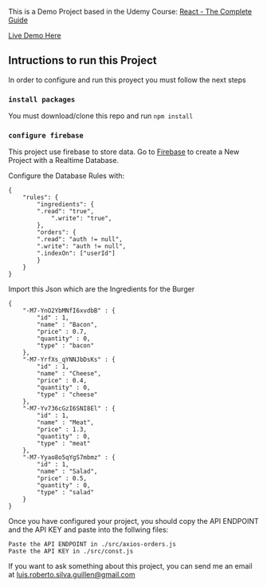 This is a Demo Project based in the Udemy Course: [React - The Complete Guide](https://www.udemy.com/course/react-the-complete-guide-incl-redux/)

[Live Demo Here](https://react-mi-hamburguesa.web.app)

## Intructions to run this Project

In order to configure and run this proyect you must follow the next steps

### `install packages`

You must download/clone this repo and run `npm install` 

### `configure firebase`

This project use firebase to store data.
Go to [Firebase](https://firebase.google.com/?hl=es) to create a New Project with a Realtime Database.

Configure the Database Rules with:

    {
        "rules": {
            "ingredients": {
            ".read": "true",
                ".write": "true",
            },
            "orders": {
            ".read": "auth != null",
            ".write": "auth != null",
            ".indexOn": ["userId"]
            }
        }
    }


Import this Json which are the Ingredients for the Burger

    {
        "-M7-YnO2YbMNfI6xvdbB" : {
            "id" : 1,
            "name" : "Bacon",
            "price" : 0.7,
            "quantity" : 0,
            "type" : "bacon"
        },
        "-M7-YrfXs_qYNNJbDsKs" : {
            "id" : 1,
            "name" : "Cheese",
            "price" : 0.4,
            "quantity" : 0,
            "type" : "cheese"
        },
        "-M7-Yv736cGzI6SNI8El" : {
            "id" : 1,
            "name" : "Meat",
            "price" : 1.3,
            "quantity" : 0,
            "type" : "meat"
        },
        "-M7-Yyao8o5qYgS7mbmz" : {
            "id" : 1,
            "name" : "Salad",
            "price" : 0.5,
            "quantity" : 0,
            "type" : "salad"
        }
    }


Once you have configured your project, you should copy the API ENDPOINT and the API KEY and paste into the follwing files:

    Paste the API ENDPOINT in ./src/axios-orders.js
    Paste the API KEY in ./src/const.js

If you want to ask something about this project, you can send me an email at luis.roberto.silva.guillen@gmail.com
